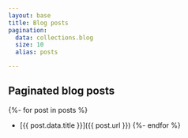 ```yaml
---
layout: base
title: Blog posts
pagination:
  data: collections.blog
  size: 10
  alias: posts

---
```


## Paginated blog posts

{%- for post in posts %}
- [{{ post.data.title }}]({{ post.url }})
{%- endfor %}

